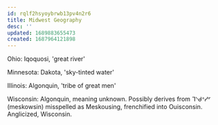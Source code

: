 ```yaml
---
id: rqlf2hsyoybrwb13pv4n2r6
title: Midwest Geography
desc: ''
updated: 1689883655473
created: 1687964121898
---
```


Ohio: Iqoquosi, 'great river'

Minnesota: Dakota, 'sky-tinted water'

Illinois: Algonquin, 'tribe of great men'

Wisconsin: Algonquin, meaning unknown. Possibly derives from ᒣᔅᑯᐤᓯᣙ (meskowsin) misspelled as Meskousing, frenchified into Ouisconsin. Anglicized, Wisconsin.
